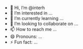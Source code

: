 - 👋 Hi, I’m @interh
- 👀 I’m interested in ...
- 🌱 I’m currently learning ...
- 💞️ I’m looking to collaborate on ...
- 📫 How to reach me ...
- 😄 Pronouns: ...
- ⚡ Fun fact: ...

<!---
interh/interh is a ✨ special ✨ repository because its `README.md` (this file) appears on your GitHub profile.
You can click the Preview link to take a look at your changes.
--->
